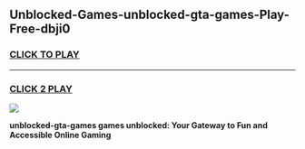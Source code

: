 
## Unblocked-Games-unblocked-gta-games-Play-Free-dbji0
<h3>
<a href="https://premium76.site?title=unblocked-gta-games&ref=20A">CLICK TO PLAY</a></h3>
<hr>

<h3>
<a href="https://premium76.site?title=unblocked-gta-games&ref=20A">CLICK 2 PLAY</a>
  
</h3>

<a href="https://premium76.site?title=unblocked-gta-games&ref=20A"><img src="https://clearcache.store/games.png"></a>


**unblocked-gta-games games unblocked: Your Gateway to Fun and Accessible Online Gaming**
